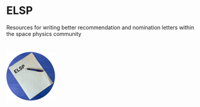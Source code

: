 # ELSP
Resources for writing better recommendation and nomination letters within the space physics community


<h1> <img width="128" height="128" src="color_circle_logo.gif" alt="Parchment and fountain pen over blue circle with ELSP in black" title="ELSP Logo" style="float:center;">